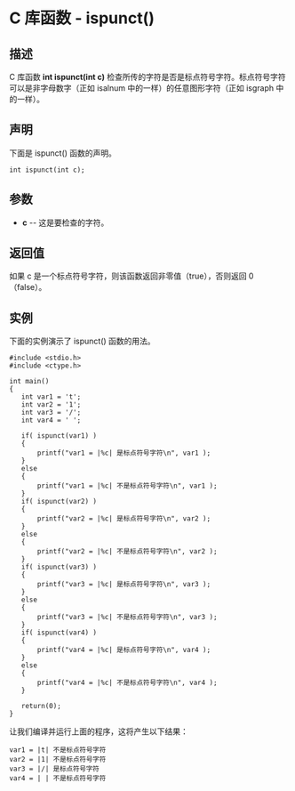 
# C 库函数 - ispunct()

  

## 描述

C 库函数 **int ispunct(int c)** 检查所传的字符是否是标点符号字符。标点符号字符可以是非字母数字（正如 isalnum 中的一样）的任意图形字符（正如 isgraph 中的一样）。

## 声明

下面是 ispunct() 函数的声明。

```
int ispunct(int c);

```

## 参数

*   **c** -- 这是要检查的字符。

## 返回值

如果 c 是一个标点符号字符，则该函数返回非零值（true），否则返回 0（false）。

## 实例

下面的实例演示了 ispunct() 函数的用法。

```
#include <stdio.h>
#include <ctype.h>

int main()
{
   int var1 = 't';
   int var2 = '1';
   int var3 = '/';
   int var4 = ' ';

   if( ispunct(var1) )
   {
       printf("var1 = |%c| 是标点符号字符\n", var1 );
   }
   else
   {
       printf("var1 = |%c| 不是标点符号字符\n", var1 );
   }
   if( ispunct(var2) )
   {
       printf("var2 = |%c| 是标点符号字符\n", var2 );
   }
   else
   {
       printf("var2 = |%c| 不是标点符号字符\n", var2 );
   }
   if( ispunct(var3) )
   {
       printf("var3 = |%c| 是标点符号字符\n", var3 );
   }
   else
   {
       printf("var3 = |%c| 不是标点符号字符\n", var3 );
   }
   if( ispunct(var4) )
   {
       printf("var4 = |%c| 是标点符号字符\n", var4 );
   }
   else
   {
       printf("var4 = |%c| 不是标点符号字符\n", var4 );
   }

   return(0);
}  

```

让我们编译并运行上面的程序，这将产生以下结果：

```
var1 = |t| 不是标点符号字符
var2 = |1| 不是标点符号字符
var3 = |/| 是标点符号字符
var4 = | | 不是标点符号字符

```

  

